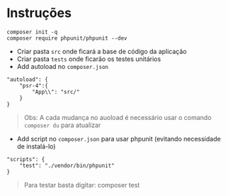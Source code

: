 # Instruções
```
composer init -q
composer require phpunit/phpunit --dev

```
- Criar pasta `src` onde ficará a base de código da aplicação
- Criar pasta `tests` onde ficarão os testes unitários
- Add autoload no `composer.json`
```
"autoload": {
    "psr-4":{
        "App\\": "src/"
    }
}
```
> Obs: A cada mudança no auoload é necessário usar o comando ``composer du`` para atualizar
- Add script no `composer.json` para usar phpunit (evitando necessidade de instalá-lo)
```
"scripts": {
    "test": "./vendor/bin/phpunit"
}
```
> Para testar basta digitar: composer test

